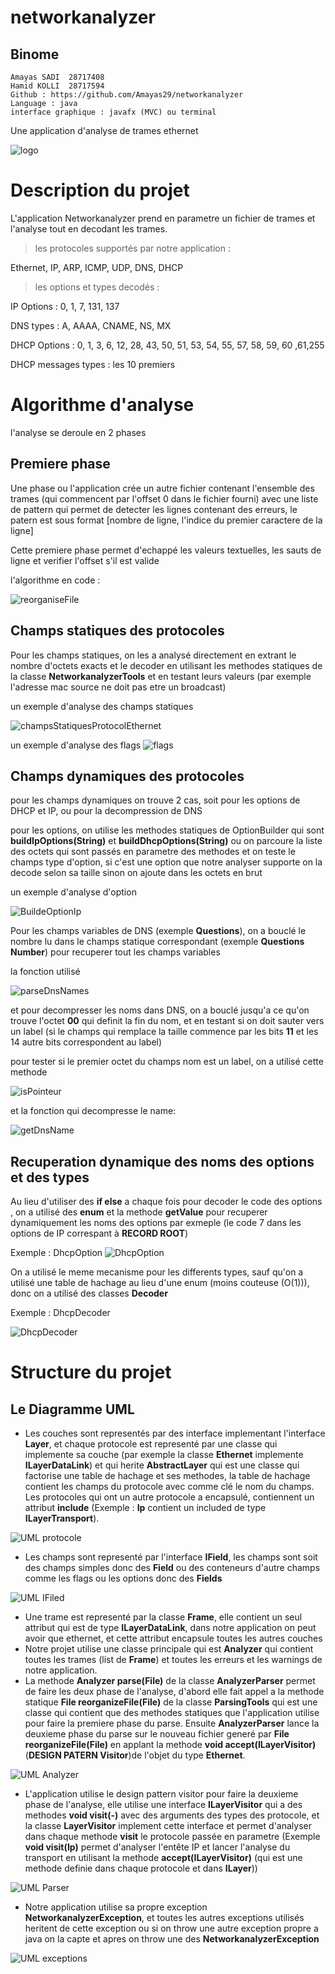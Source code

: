 
# networkanalyzer

## Binome

    Amayas SADI  28717408
    Hamid KOLLI  28717594
    Github : https://github.com/Amayas29/networkanalyzer
    Language : java
    interface graphique : javafx (MVC) ou terminal

Une application d'analyse de trames ethernet

![logo](src/fr/networkanalyzer/application/app_icon.jpg)

# Description du projet

L'application Networkanalyzer prend en parametre un fichier de trames et l'analyse tout en decodant les trames.

> les protocoles supportés par notre application :

Ethernet, IP, ARP, ICMP, UDP, DNS, DHCP

> les options et types decodés :

IP Options : 0, 1, 7, 131, 137

DNS types : A, AAAA, CNAME, NS, MX

DHCP Options : 0, 1, 3, 6, 12, 28, 43, 50, 51, 53, 54, 55, 57, 58, 59, 60 ,61,255

DHCP messages types : les 10  premiers

# Algorithme d'analyse

l'analyse se deroule en 2 phases

## Premiere phase

Une phase ou l'application crée un autre fichier contenant l'ensemble des trames (qui commencent par l'offset 0 dans le fichier fourni) avec une liste de pattern qui permet de detecter les lignes contenant des erreurs, le patern est sous format [nombre de ligne, l'indice du premier caractere de la ligne]

Cette premiere phase permet d'echappé les valeurs textuelles, les sauts de ligne et verifier l'offset s'il est valide

l'algorithme en code :

![reorganiseFile](./ressource/reorganizeFile)

## Champs statiques des protocoles

Pour les champs statiques, on les a analysé directement en extrant le nombre d'octets exacts et le decoder en utilisant les methodes statiques de la classe __NetworkanalyzerTools__ et en testant leurs valeurs (par exemple l'adresse mac source ne doit pas etre un broadcast)

un exemple d'analyse des champs statiques

![champsStatiquesProtocolEthernet](./ressource/champsStatiqus)

un exemple d'analyse des flags
![flags](./ressource/flags)

## Champs dynamiques des protocoles

pour les champs dynamiques on trouve 2 cas, soit pour les options de DHCP et IP, ou pour la decompression de DNS

pour les options, on utilise les methodes statiques de OptionBuilder qui sont __buildIpOptions(String)__ et __buildDhcpOptions(String)__ ou on parcoure la liste des octets qui sont passés en parametre des methodes et on teste le champs type d'option, si c'est une option que notre analyser supporte on la decode selon sa taille sinon on ajoute dans les octets en brut

un exemple d'analyse d'option

![BuildeOptionIp](./ressource/buildOptionIp)

Pour les champs variables de DNS (exemple __Questions__), on a bouclé le nombre lu dans le champs statique correspondant (exemple __Questions Number__) pour recuperer tout les champs variables

la fonction utilisé

![parseDnsNames](./ressource/parseDnsName)

et pour decompresser les noms dans DNS, on a bouclé jusqu'a ce qu'on trouve l'octet **00** qui definit la fin du nom, et en testant si on doit sauter vers un label (si le champs qui remplace la taille commence par les bits **11** et les 14 autre bits correspondent au label)

pour tester si le premier octet du champs nom est un label, on a utilisé cette methode

![isPointeur](./ressource/isPointeur)

et la fonction qui decompresse le name:

![getDnsName](./ressource/getDnsName)

## Recuperation dynamique des noms des options et des types

Au lieu d'utiliser des __if else__ a chaque fois pour decoder le code des options , on a utilisé des __enum__ et la methode __getValue__ pour recuperer dynamiquement les noms des options par exmeple (le code 7 dans les options de IP correspant à **RECORD ROOT**)

Exemple : DhcpOption
![DhcpOption](./ressource/DhcpOption)

On a utilisé le meme mecanisme pour les differents types, sauf qu'on a utilisé une table de hachage au lieu d'une enum (moins couteuse (O(1))), donc on a utilisé des classes __Decoder__

Exemple : DhcpDecoder

![DhcpDecoder](./ressource/DhcpDecoder)

# Structure du projet

## Le Diagramme UML

- Les couches sont representés par des interface implementant l'interface __Layer__, et chaque protocole est representé par une classe qui implemente sa couche (par exemple la classe __Ethernet__ implemente __ILayerDataLink__) et qui herite __AbstractLayer__ qui est une classe qui factorise une table de hachage et ses methodes, la table de hachage contient les champs du protocole avec comme clé le nom du champs. Les protocoles qui ont un autre protocole a encapsulé, contiennent un attribut **include** (Exemple : __Ip__ contient un included de type __ILayerTransport__).

![UML protocole](./ressource/layers.png)

- Les champs sont representé par l'interface __IField__, les champs sont soit des champs simples donc des __Field__ ou des conteneurs d'autre champs comme les flags ou les options donc des __Fields__

![UML IFiled](./ressource/fields.png)

- Une trame est representé par la classe __Frame__, elle contient un seul attribut qui est de type __ILayerDataLink__, dans notre application on peut avoir que ethernet, et cette attribut encapsule toutes les autres couches
- Notre projet utilise une classe principale qui est __Analyzer__ qui contient toutes les trames (list de __Frame__) et toutes les erreurs et les warnings de notre application.
- La methode __Analyzer parse(File)__ de la classe __AnalyzerParser__ permet de faire les deux phase de l'analyse, d'abord elle fait appel a la methode statique __File reorganizeFile(File)__  de la classe __ParsingTools__ qui est une classe qui contient que des methodes statiques que l'application utilise pour faire la premiere phase du parse. Ensuite __AnalyzerParser__ lance la deuxieme phase du parse sur le nouveau fichier generé par __File reorganizeFile(File)__ en applant la methode __void accept(ILayerVisitor)__ (**DESIGN PATERN Visitor**)de l'objet du type __Ethernet__.

![UML Analyzer](./ressource/analyzer.png)

- L'application utilise le design pattern visitor pour faire la deuxieme phase de l'analyse, elle utilise une interface __ILayerVisitor__ qui a des methodes __void visit(-)__ avec des arguments des types des protocole, et la classe __LayerVisitor__ implement cette interface et permet d'analyser dans chaque methode __visit__ le protocole passée en parametre (Exemple __void visit(Ip)__ permet d'analyser l'entête IP et lancer l'analyse du transport en utilisant la methode __accept(ILayerVisitor)__ (qui est une methode definie dans chaque protocole et dans __ILayer__))

![UML Parser](./ressource/parser.png)

- Notre application utilise sa propre exception __NetworkanalyzerException__, et toutes les autres exceptions utilisés heritent de cette exception ou si on throw une autre exception propre a java on la capte et apres on throw une des __NetworkanalyzerException__

![UML exceptions](./ressource/exceptions.png)
